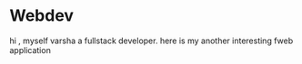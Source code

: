 # Webdev
hi , myself varsha a fullstack developer. here is my another interesting fweb application 
